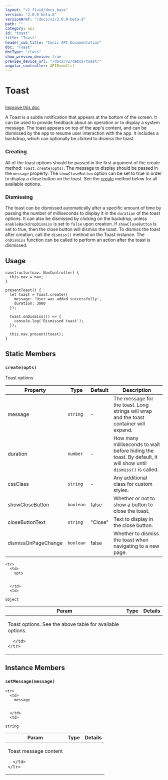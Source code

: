 ```yaml
---
layout: "v2_fluid/docs_base"
version: "2.0.0-beta.8"
versionHref: "/docs/v2/2.0.0-beta.8"
path: ""
category: api
id: "toast"
title: "Toast"
header_sub_title: "Ionic API Documentation"
doc: "Toast"
docType: "class"
show_preview_device: true
preview_device_url: "/docs/v2/demos/toast/"
angular_controller: APIDemoCtrl 
---
```










<h1 class="api-title">
<a class="anchor" name="toast" href="#toast"></a>

Toast






</h1>

<a class="improve-v2-docs" href="http://github.com/driftyco/ionic/edit/2.0//src/components/toast/toast.ts#L10">
Improve this doc
</a>






<p>A Toast is a subtle notification that appears at the bottom of the
screen. It can be used to provide feedback about an operation or to
display a system message. The toast appears on top of the app&#39;s content,
and can be dismissed by the app to resume user interaction with
the app. It includes a backdrop, which can optionally be clicked to
dismiss the toast.</p>
<h3 id="creating">Creating</h3>
<p>All of the toast options should be passed in the first argument of
the create method: <code>Toast.create(opts)</code>. The message to display should be
passed in the <code>message</code> property. The <code>showCloseButton</code> option can be set to
true in order to display a close button on the toast. See the <a href="#create">create</a>
method below for all available options.</p>
<h3 id="dismissing">Dismissing</h3>
<p>The toast can be dismissed automatically after a specific amount of time
by passing the number of milliseconds to display it in the <code>duration</code> of
the toast options. It can also be dismissed by clicking on the backdrop,
unless <code>enableBackdropDismiss</code> is set to <code>false</code> upon creation. If <code>showCloseButton</code>
is set to true, then the close button will dismiss the toast. To dismiss
the toast after creation, call the <code>dismiss()</code> method on the Toast instance.
The <code>onDismiss</code> function can be called to perform an action after the toast
is dismissed.</p>

<!-- @usage tag -->

<h2><a class="anchor" name="usage" href="#usage"></a>Usage</h2>

<pre><code class="lang-ts">constructor(nav: NavController) {
  this.nav = nav;
}

presentToast() {
  let toast = Toast.create({
    message: &#39;User was added successfully&#39;,
    duration: 3000
  });

  toast.onDismiss(() =&gt; {
    console.log(&#39;Dismissed toast&#39;);
  });

  this.nav.present(toast);
}
</code></pre>




<!-- @property tags -->
<h2><a class="anchor" name="static-members" href="#static-members"></a>Static Members</h2>
<div id="create"></div>
<h3><a class="anchor" name="create" href="#create"></a><code>create(opts)</code>
  
</h3>

Toast options

 | Property              | Type      | Default         | Description                                                                                                   |
 |-----------------------|-----------|-----------------|---------------------------------------------------------------------------------------------------------------|
 | message               | `string`  | -               | The message for the toast. Long strings will wrap and the toast container will expand.                        |
 | duration              | `number`  | -               | How many milliseconds to wait before hiding the toast. By default, it will show until `dismiss()` is called.  |
 | cssClass              | `string`  | -               | Any additional class for custom styles.                                                                       |
 | showCloseButton       | `boolean` | false           | Whether or not to show a button to close the toast.                                                           |
 | closeButtonText       | `string`  | "Close"         | Text to display in the close button.                                                                          |
 | dismissOnPageChange   | `boolean` | false           | Whether to dismiss the toast when navigating to a new page.                                                   |



<table class="table param-table" style="margin:0;">
  <thead>
    <tr>
      <th>Param</th>
      <th>Type</th>
      <th>Details</th>
    </tr>
  </thead>
  <tbody>
    
    <tr>
      <td>
        opts
        
        
      </td>
      <td>
        
  <code>object</code>
      </td>
      <td>
        <p>Toast options. See the above table for available options.</p>

        
      </td>
    </tr>
    
  </tbody>
</table>









<!-- instance methods on the class -->

<h2><a class="anchor" name="instance-members" href="#instance-members"></a>Instance Members</h2>

<div id="setMessage"></div>

<h3>
<a class="anchor" name="setMessage" href="#setMessage"></a>
<code>setMessage(message)</code>
  

</h3>




<table class="table param-table" style="margin:0;">
  <thead>
    <tr>
      <th>Param</th>
      <th>Type</th>
      <th>Details</th>
    </tr>
  </thead>
  <tbody>
    
    <tr>
      <td>
        message
        
        
      </td>
      <td>
        
  <code>string</code>
      </td>
      <td>
        <p>Toast message content</p>

        
      </td>
    </tr>
    
  </tbody>
</table>









<!-- related link --><!-- end content block -->


<!-- end body block -->


